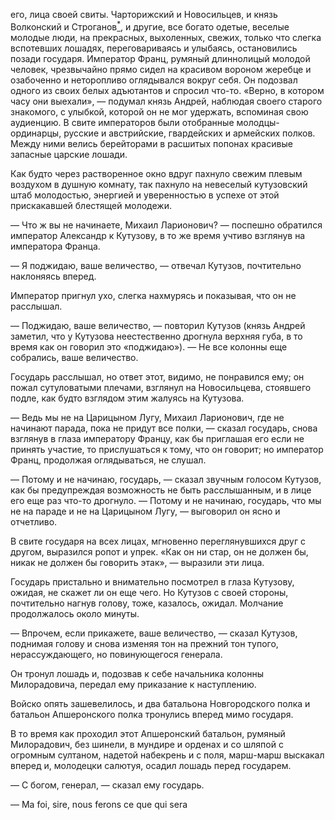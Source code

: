 его, лица своей свиты. Чарторижский и Новосильцев, и князь Волконский и Строганов[<sup>\*</sup>](#c_153), и другие, все богато одетые, веселые молодые люди, на прекрасных, выхоленных, свежих, только что слегка вспотевших лошадях, переговариваясь и улыбаясь, остановились позади государя. Император Франц, румяный длиннолицый молодой человек, чрезвычайно прямо сидел на красивом вороном жеребце и озабоченно и неторопливо оглядывался вокруг себя. Он подозвал одного из своих белых адъютантов и спросил что-то. «Верно, в котором часу они выехали», — подумал князь Андрей, наблюдая своего старого знакомого, с улыбкой, которой он не мог удержать, вспоминая свою аудиенцию. В свите императоров были отобранные молодцы-ординарцы, русские и австрийские, гвардейских и армейских полков. Между ними велись берейторами в расшитых попонах красивые запасные царские лошади.

Как будто через растворенное окно вдруг пахнуло свежим плевым воздухом в душную комнату, так пахнуло на невеселый кутузовский штаб молодостью, энергией и уверенностью в успехе от этой прискакавшей блестящей молодежи.

— Что ж вы не начинаете, Михаил Ларионович? — поспешно обратился император Александр к Кутузову, в то же время учтиво взглянув на императора Франца.

— Я поджидаю, ваше величество, — отвечал Кутузов, почтительно наклоняясь вперед.

Император пригнул ухо, слегка нахмурясь и показывая, что он не расслышал.

— Поджидаю, ваше величество, — повторил Кутузов (князь Андрей заметил, что у Кутузова неестественно дрогнула верхняя губа, в то время как он говорил это «поджидаю»). — Не все колонны еще собрались, ваше величество.

Государь расслышал, но ответ этот, видимо, не понравился ему; он пожал сутуловатыми плечами, взглянул на Новосильцева, стоявшего подле, как будто взглядом этим жалуясь на Кутузова.

— Ведь мы не на Царицыном Лугу, Михаил Ларионович, где не начинают парада, пока не придут все полки, — сказал государь, снова взглянув в глаза императору Францу, как бы приглашая его если не принять участие, то прислушаться к тому, что он говорит; но император Франц, продолжая оглядываться, не слушал.

— Потому и не начинаю, государь, — сказал звучным голосом Кутузов, как бы предупреждая возможность не быть расслышанным, и в лице его еще раз что-то дрогнуло. — Потому и не начинаю, государь, что мы не на параде и не на Царицыном Лугу, — выговорил он ясно и отчетливо.

В свите государя на всех лицах, мгновенно переглянувшихся друг с другом, выразился ропот и упрек. «Как он ни стар, он не должен бы, никак не должен бы говорить этак», — выразили эти лица.

Государь пристально и внимательно посмотрел в глаза Кутузову, ожидая, не скажет ли он еще чего. Но Кутузов с своей стороны, почтительно нагнув голову, тоже, казалось, ожидал. Молчание продолжалось около минуты.

— Впрочем, если прикажете, ваше величество, — сказал Кутузов, поднимая голову и снова изменяя тон на прежний тон тупого, нерассуждающего, но повинующегося генерала.

Он тронул лошадь и, подозвав к себе начальника колонны Милорадовича, передал ему приказание к наступлению.

Войско опять зашевелилось, и два батальона Новгородского полка и батальон Апшеронского полка тронулись вперед мимо государя.

В то время как проходил этот Апшеронский батальон, румяный Милорадович, без шинели, в мундире и орденах и со шляпой с огромным султаном, надетой набекрень и с поля, марш-марш выскакал вперед и, молодецки салютуя, осадил лошадь перед государем.

— С богом, генерал, — сказал ему государь.

— Ma foi, sire, nous ferons ce que qui sera

